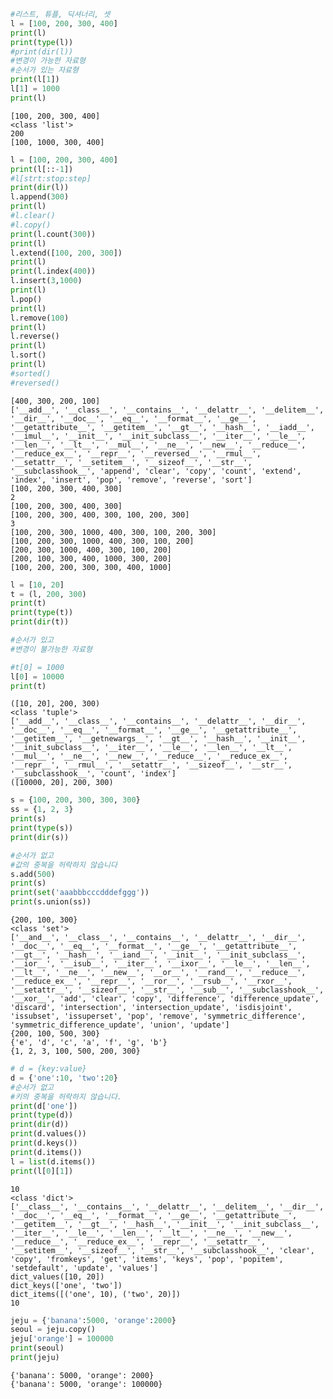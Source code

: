 ```python
#리스트, 튜플, 딕셔너리, 셋
l = [100, 200, 300, 400]
print(l)
print(type(l))
#print(dir(l))
#변경이 가능한 자료형
#순서가 있는 자료형
print(l[1])
l[1] = 1000
print(l)
```

    [100, 200, 300, 400]
    <class 'list'>
    200
    [100, 1000, 300, 400]



```python
l = [100, 200, 300, 400]
print(l[::-1])
#l[strt:stop:step]
print(dir(l))
l.append(300)
print(l)
#l.clear()
#l.copy()
print(l.count(300))
print(l)
l.extend([100, 200, 300])
print(l)
print(l.index(400))
l.insert(3,1000)
print(l)
l.pop()
print(l)
l.remove(100)
print(l)
l.reverse()
print(l)
l.sort()
print(l)
#sorted()
#reversed()
```

    [400, 300, 200, 100]
    ['__add__', '__class__', '__contains__', '__delattr__', '__delitem__', '__dir__', '__doc__', '__eq__', '__format__', '__ge__', '__getattribute__', '__getitem__', '__gt__', '__hash__', '__iadd__', '__imul__', '__init__', '__init_subclass__', '__iter__', '__le__', '__len__', '__lt__', '__mul__', '__ne__', '__new__', '__reduce__', '__reduce_ex__', '__repr__', '__reversed__', '__rmul__', '__setattr__', '__setitem__', '__sizeof__', '__str__', '__subclasshook__', 'append', 'clear', 'copy', 'count', 'extend', 'index', 'insert', 'pop', 'remove', 'reverse', 'sort']
    [100, 200, 300, 400, 300]
    2
    [100, 200, 300, 400, 300]
    [100, 200, 300, 400, 300, 100, 200, 300]
    3
    [100, 200, 300, 1000, 400, 300, 100, 200, 300]
    [100, 200, 300, 1000, 400, 300, 100, 200]
    [200, 300, 1000, 400, 300, 100, 200]
    [200, 100, 300, 400, 1000, 300, 200]
    [100, 200, 200, 300, 300, 400, 1000]



```python
l = [10, 20]
t = (l, 200, 300)
print(t)
print(type(t))
print(dir(t))

#순서가 있고
#변경이 불가능한 자료형

#t[0] = 1000
l[0] = 10000
print(t)
```

    ([10, 20], 200, 300)
    <class 'tuple'>
    ['__add__', '__class__', '__contains__', '__delattr__', '__dir__', '__doc__', '__eq__', '__format__', '__ge__', '__getattribute__', '__getitem__', '__getnewargs__', '__gt__', '__hash__', '__init__', '__init_subclass__', '__iter__', '__le__', '__len__', '__lt__', '__mul__', '__ne__', '__new__', '__reduce__', '__reduce_ex__', '__repr__', '__rmul__', '__setattr__', '__sizeof__', '__str__', '__subclasshook__', 'count', 'index']
    ([10000, 20], 200, 300)



```python
s = {100, 200, 300, 300, 300}
ss = {1, 2, 3}
print(s)
print(type(s))
print(dir(s))

#순서가 없고
#값의 중복을 허락하지 않습니다
s.add(500)
print(s)
print(set('aaabbbcccdddefggg'))
print(s.union(ss))
```

    {200, 100, 300}
    <class 'set'>
    ['__and__', '__class__', '__contains__', '__delattr__', '__dir__', '__doc__', '__eq__', '__format__', '__ge__', '__getattribute__', '__gt__', '__hash__', '__iand__', '__init__', '__init_subclass__', '__ior__', '__isub__', '__iter__', '__ixor__', '__le__', '__len__', '__lt__', '__ne__', '__new__', '__or__', '__rand__', '__reduce__', '__reduce_ex__', '__repr__', '__ror__', '__rsub__', '__rxor__', '__setattr__', '__sizeof__', '__str__', '__sub__', '__subclasshook__', '__xor__', 'add', 'clear', 'copy', 'difference', 'difference_update', 'discard', 'intersection', 'intersection_update', 'isdisjoint', 'issubset', 'issuperset', 'pop', 'remove', 'symmetric_difference', 'symmetric_difference_update', 'union', 'update']
    {200, 100, 500, 300}
    {'e', 'd', 'c', 'a', 'f', 'g', 'b'}
    {1, 2, 3, 100, 500, 200, 300}



```python
# d = {key:value}
d = {'one':10, 'two':20}
#순서가 없고
#키의 중복을 허락하지 않습니다.
print(d['one'])
print(type(d))
print(dir(d))
print(d.values())
print(d.keys())
print(d.items())
l = list(d.items())
print(l[0][1])
```

    10
    <class 'dict'>
    ['__class__', '__contains__', '__delattr__', '__delitem__', '__dir__', '__doc__', '__eq__', '__format__', '__ge__', '__getattribute__', '__getitem__', '__gt__', '__hash__', '__init__', '__init_subclass__', '__iter__', '__le__', '__len__', '__lt__', '__ne__', '__new__', '__reduce__', '__reduce_ex__', '__repr__', '__setattr__', '__setitem__', '__sizeof__', '__str__', '__subclasshook__', 'clear', 'copy', 'fromkeys', 'get', 'items', 'keys', 'pop', 'popitem', 'setdefault', 'update', 'values']
    dict_values([10, 20])
    dict_keys(['one', 'two'])
    dict_items([('one', 10), ('two', 20)])
    10



```python
jeju = {'banana':5000, 'orange':2000}
seoul = jeju.copy()
jeju['orange'] = 100000
print(seoul)
print(jeju)
```

    {'banana': 5000, 'orange': 2000}
    {'banana': 5000, 'orange': 100000}

